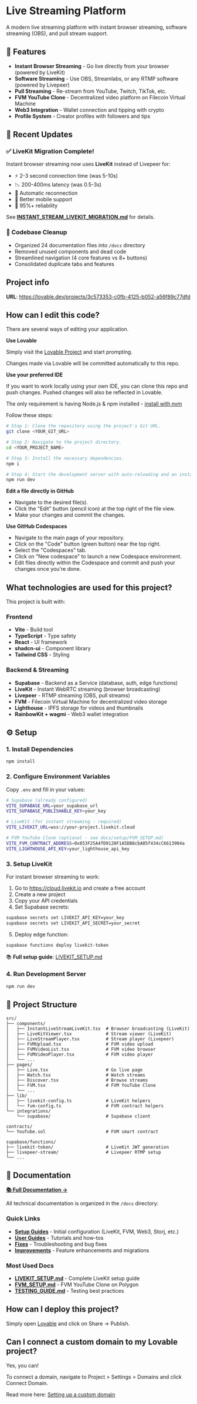 # Live Streaming Platform

A modern live streaming platform with instant browser streaming, software streaming (OBS), and pull stream support.

## 🎥 Features

- **Instant Browser Streaming** - Go live directly from your browser (powered by LiveKit)
- **Software Streaming** - Use OBS, Streamlabs, or any RTMP software (powered by Livepeer)
- **Pull Streaming** - Re-stream from YouTube, Twitch, TikTok, etc.
- **FVM YouTube Clone** - Decentralized video platform on Filecoin Virtual Machine
- **Web3 Integration** - Wallet connection and tipping with crypto
- **Profile System** - Creator profiles with followers and tips

## 🚀 Recent Updates

### ✅ LiveKit Migration Complete!

Instant browser streaming now uses **LiveKit** instead of Livepeer for:
- ⚡ 2-3 second connection time (was 5-10s)
- 📉 200-400ms latency (was 0.5-3s)
- 🔄 Automatic reconnection
- 📱 Better mobile support
- 🎯 95%+ reliability

See **[INSTANT_STREAM_LIVEKIT_MIGRATION.md](./docs/improvements/INSTANT_STREAM_LIVEKIT_MIGRATION.md)** for details.

### 🧹 Codebase Cleanup

- Organized 24 documentation files into `/docs` directory
- Removed unused components and dead code
- Streamlined navigation (4 core features vs 8+ buttons)
- Consolidated duplicate tabs and features

## Project info

**URL**: https://lovable.dev/projects/3c573353-c0fb-4125-b052-a56f89c77dfd

## How can I edit this code?

There are several ways of editing your application.

**Use Lovable**

Simply visit the [Lovable Project](https://lovable.dev/projects/3c573353-c0fb-4125-b052-a56f89c77dfd) and start prompting.

Changes made via Lovable will be committed automatically to this repo.

**Use your preferred IDE**

If you want to work locally using your own IDE, you can clone this repo and push changes. Pushed changes will also be reflected in Lovable.

The only requirement is having Node.js & npm installed - [install with nvm](https://github.com/nvm-sh/nvm#installing-and-updating)

Follow these steps:

```sh
# Step 1: Clone the repository using the project's Git URL.
git clone <YOUR_GIT_URL>

# Step 2: Navigate to the project directory.
cd <YOUR_PROJECT_NAME>

# Step 3: Install the necessary dependencies.
npm i

# Step 4: Start the development server with auto-reloading and an instant preview.
npm run dev
```

**Edit a file directly in GitHub**

- Navigate to the desired file(s).
- Click the "Edit" button (pencil icon) at the top right of the file view.
- Make your changes and commit the changes.

**Use GitHub Codespaces**

- Navigate to the main page of your repository.
- Click on the "Code" button (green button) near the top right.
- Select the "Codespaces" tab.
- Click on "New codespace" to launch a new Codespace environment.
- Edit files directly within the Codespace and commit and push your changes once you're done.

## What technologies are used for this project?

This project is built with:

### Frontend
- **Vite** - Build tool
- **TypeScript** - Type safety
- **React** - UI framework
- **shadcn-ui** - Component library
- **Tailwind CSS** - Styling

### Backend & Streaming
- **Supabase** - Backend as a Service (database, auth, edge functions)
- **LiveKit** - Instant WebRTC streaming (browser broadcasting)
- **Livepeer** - RTMP streaming (OBS, pull streams)
- **FVM** - Filecoin Virtual Machine for decentralized video storage
- **Lighthouse** - IPFS storage for videos and thumbnails
- **RainbowKit + wagmi** - Web3 wallet integration

## ⚙️ Setup

### 1. Install Dependencies

```sh
npm install
```

### 2. Configure Environment Variables

Copy `.env` and fill in your values:

```bash
# Supabase (already configured)
VITE_SUPABASE_URL=your_supabase_url
VITE_SUPABASE_PUBLISHABLE_KEY=your_key

# LiveKit (for instant streaming - required)
VITE_LIVEKIT_URL=wss://your-project.livekit.cloud

# FVM YouTube Clone (optional - see docs/setup/FVM_SETUP.md)
VITE_FVM_CONTRACT_ADDRESS=0x853F25A4fD9120F1A5DB8cbA05f434cC6613904a
VITE_LIGHTHOUSE_API_KEY=your_lighthouse_api_key
```

### 3. Setup LiveKit

For instant browser streaming to work:

1. Go to https://cloud.livekit.io and create a free account
2. Create a new project
3. Copy your API credentials
4. Set Supabase secrets:

```bash
supabase secrets set LIVEKIT_API_KEY=your_key
supabase secrets set LIVEKIT_API_SECRET=your_secret
```

5. Deploy edge function:

```bash
supabase functions deploy livekit-token
```

📚 **Full setup guide**: [LIVEKIT_SETUP.md](./docs/setup/LIVEKIT_SETUP.md)

### 4. Run Development Server

```sh
npm run dev
```

## 📁 Project Structure

```
src/
├── components/
│   ├── InstantLiveStreamLiveKit.tsx  # Browser broadcasting (LiveKit)
│   ├── LiveKitViewer.tsx             # Stream viewer (LiveKit)
│   ├── LiveStreamPlayer.tsx          # Stream player (Livepeer)
│   ├── FVMUpload.tsx                 # FVM video upload
│   ├── FVMVideoList.tsx              # FVM video browser
│   ├── FVMVideoPlayer.tsx            # FVM video player
│   └── ...
├── pages/
│   ├── Live.tsx                      # Go live page
│   ├── Watch.tsx                     # Watch streams
│   ├── Discover.tsx                  # Browse streams
│   ├── FVM.tsx                       # FVM YouTube Clone
│   └── ...
├── lib/
│   ├── livekit-config.ts             # LiveKit helpers
│   └── fvm-config.ts                 # FVM contract helpers
└── integrations/
    └── supabase/                     # Supabase client

contracts/
└── YouTube.sol                       # FVM smart contract

supabase/functions/
├── livekit-token/                    # LiveKit JWT generation
├── livepeer-stream/                  # Livepeer RTMP setup
└── ...
```

## 📖 Documentation

**[📚 Full Documentation →](./docs/README.md)**

All technical documentation is organized in the `/docs` directory:

### Quick Links
- **[Setup Guides](./docs/setup/)** - Initial configuration (LiveKit, FVM, Web3, Storj, etc.)
- **[User Guides](./docs/guides/)** - Tutorials and how-tos
- **[Fixes](./docs/fixes/)** - Troubleshooting and bug fixes
- **[Improvements](./docs/improvements/)** - Feature enhancements and migrations

### Most Used Docs
- **[LIVEKIT_SETUP.md](./docs/setup/LIVEKIT_SETUP.md)** - Complete LiveKit setup guide
- **[FVM_SETUP.md](./docs/setup/FVM_SETUP.md)** - FVM YouTube Clone on Polygon
- **[TESTING_GUIDE.md](./docs/guides/TESTING_GUIDE.md)** - Testing best practices

## How can I deploy this project?

Simply open [Lovable](https://lovable.dev/projects/3c573353-c0fb-4125-b052-a56f89c77dfd) and click on Share -> Publish.

## Can I connect a custom domain to my Lovable project?

Yes, you can!

To connect a domain, navigate to Project > Settings > Domains and click Connect Domain.

Read more here: [Setting up a custom domain](https://docs.lovable.dev/features/custom-domain#custom-domain)

